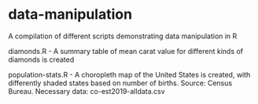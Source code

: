 # data-manipulation
A compilation of different scripts demonstrating data manipulation in R

diamonds.R - A summary table of mean carat value for different kinds of diamonds is created

population-stats.R - A choropleth map of the United States is created, with differently shaded states based on number of births. Source: Census Bureau. Necessary data: co-est2019-alldata.csv
